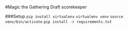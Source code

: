 #Magic the Gathering Draft scorekeeper

###Setup
```pip install virtualenv```
```virtualenv venv```
```source venv/bin/activate```
```pip install -r requirements.txt```
